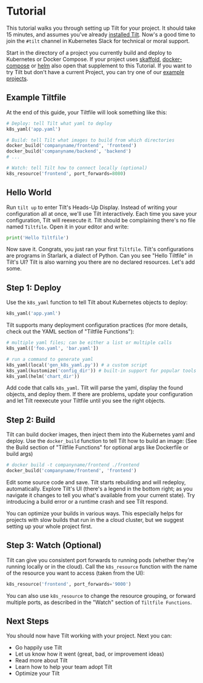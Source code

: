 # Tutorial

This tutorial walks you through setting up Tilt for your project. It should take 15 minutes, and assumes you've already [installed Tilt](install.html). Now's a good time to join the `#tilt` channel in Kubernetes Slack for technical or moral support.

Start in the directory of a project you currently build and deploy to Kubernetes or Docker Compose. If your project uses [skaffold](skaffold.html), [docker-compose](docker-compose.html) or [helm](helm.html) also open that supplement to this Tutorial. If you want to try Tilt but don't have a current Project, you can try one of our [example projects](example_projects.html).

## Example Tiltfile
At the end of this guide, your Tiltfile will look something like this:
```python
# Deploy: tell Tilt what yaml to deploy
k8s_yaml('app.yaml')

# Build: tell Tilt what images to build from which directories
docker_build('companyname/frontend', 'frontend')
docker_build('companyname/backend', 'backend')
# ...

# Watch: tell Tilt how to connect locally (optional)
k8s_resource('frontend', port_forwards=8080)
```

## Hello World
Run `tilt up` to enter Tilt's Heads-Up Display. Instead of writing your configuration all at once, we'll use Tilt interactively. Each time you save your configuration, Tilt will reexecute it. Tilt should be complaining there's no file named `Tiltfile`. Open it in your editor and write:
```python
print('Hello Tiltfile')
```

Now save it. Congrats, you just ran your first `Tiltfile`. Tilt's configurations are programs in Starlark, a dialect of Python. Can you see "Hello Tiltfile" in Tilt's UI? Tilt is also warning you there are no declared resources. Let's add some.

## Step 1: Deploy
Use the `k8s_yaml` function to tell Tilt about Kubernetes objects to deploy:
```python
k8s_yaml('app.yaml')
```

Tilt supports many deployment configuration practices (for more details, check out the YAML section of "Tiltfile Functions"):
```python
# multiple yaml files; can be either a list or multiple calls
k8s_yaml(['foo.yaml', 'bar.yaml'])

# run a command to generate yaml
k8s_yaml(local('gen_k8s_yaml.py')) # a custom script
k8s_yaml(kustomize('config_dir')) # built-in support for popular tools
k8s_yaml(helm('chart_dir'))
```

Add code that calls `k8s_yaml`. Tilt will parse the yaml, display the found objects, and deploy them. If there are problems, update your configuration and let Tilt reexecute your Tiltfile until you see the right objects.

## Step 2: Build
Tilt can build docker images, then inject them into the Kubernetes yaml and deploy. Use the `docker_build` function to tell Tilt how to build an image: (See the Build section of "Tiltfile Functions" for optional args like Dockerfile or build args)

```python
# docker build -t companyname/frontend ./frontend
docker_build('companyname/frontend', 'frontend')
```

Edit some source code and save. Tilt starts rebuilding and will redeploy, automatically. Explore Tilt's UI (there's a legend in the bottom right; as you navigate it changes to tell you what's available from your current state). Try introducing a build error or a runtime crash and see Tilt respond.

You can optimize your builds in various ways. This especially helps for projects with slow builds that run in the a cloud cluster, but we suggest setting up your whole project first.

## Step 3: Watch (Optional)
Tilt can give you consistent port forwards to running pods (whether they're running locally or in the cloud). Call the `k8s_resource` function with the name of the resource you want to access (taken from the UI):
```python
k8s_resource('frontend', port_forwards='9000')
```

You can also use `k8s_resource` to change the resource grouping, or forward multiple ports, as described in the "Watch" section of `Tiltfile Functions`.

## Next Steps
You should now have Tilt working with your project. Next you can:
* Go happily use Tilt
* Let us know how it went (great, bad, or improvement ideas)
* Read more about Tilt
* Learn how to help your team adopt Tilt
* Optimize your Tilt